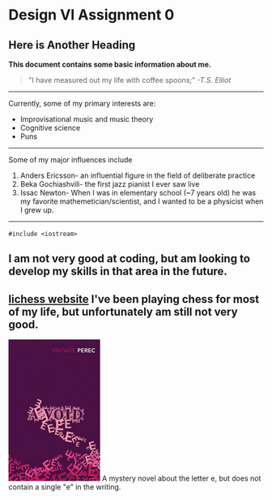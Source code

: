 # Design VI Assignment 0
## Here is Another Heading
**This document contains some basic information about me.**

>"I have measured out my life with coffee spoons;"
*-T.S. Elliot*
---
Currently, some of my primary interests are:
- Improvisational music and music theory
- Cognitive science
- Puns
---
Some of my major influences include
1. Anders Ericsson- an influential figure in the field of deliberate practice
2. Beka Gochiashvili- the first jazz pianist I ever saw live
3. Issac Newton- When I was in elementary school (~7 years old) he was my favorite mathemetician/scientist, and I wanted to be a physicist when I grew up.
---
`#include <iostream>`

I am not very good at coding, but am looking to develop my skills in that area in the future.
---
[lichess website](https://lichess.org/) I've been playing chess for most of my life, but unfortunately am still not very good.
---
![alt text](Avoid.jpg) A mystery novel about the letter e, but does not contain a single "e" in the writing.
